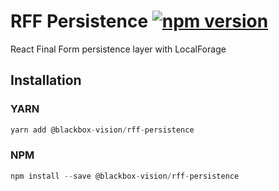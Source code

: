 # RFF Persistence [![npm version](https://badge.fury.io/js/%40blackbox-vision%2Frff-persistence.svg)](https://badge.fury.io/js/%40blackbox-vision%2Frff-persistence)

React Final Form persistence layer with LocalForage

## Installation

### YARN

```javascript
yarn add @blackbox-vision/rff-persistence
```

### NPM

```javascript
npm install --save @blackbox-vision/rff-persistence
```
